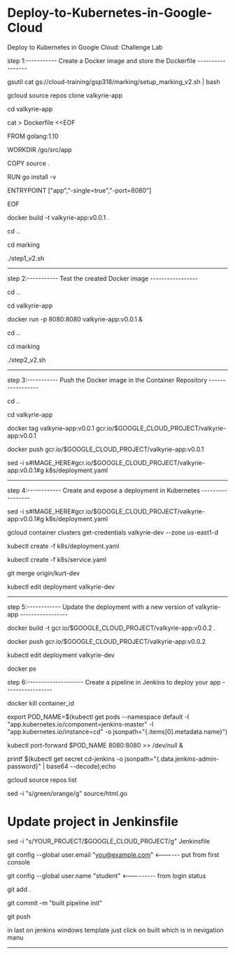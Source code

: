 # Deploy-to-Kubernetes-in-Google-Cloud

Deploy to Kubernetes in Google Cloud: Challenge Lab


step 1:----------- Create a Docker image and store the Dockerfile -----------------

gsutil cat gs://cloud-training/gsp318/marking/setup_marking_v2.sh | bash

gcloud source repos clone valkyrie-app

cd valkyrie-app

cat > Dockerfile <<EOF
                       
FROM golang:1.10
                       
WORKDIR /go/src/app
                       
COPY source .
                       
RUN go install -v
                       
ENTRYPOINT ["app","-single=true","-port=8080"]
                       
EOF
                       
docker build -t valkyrie-app:v0.0.1 .
                       
cd ..
                       
cd marking
                       
./step1_v2.sh




******************************************************************************************************************************
step 2:----------- Test the created Docker image -----------------
                       
cd ..
                       
cd valkyrie-app
                       
docker run -p 8080:8080 valkyrie-app:v0.0.1 &
                       
cd ..
                       
cd marking
                       
./step2_v2.sh  





******************************************************************************************************************************
step 3:----------- Push the Docker image in the Container Repository -----------------
                       
cd ..
                       
cd valkyrie-app
                       
docker tag valkyrie-app:v0.0.1 gcr.io/$GOOGLE_CLOUD_PROJECT/valkyrie-app:v0.0.1
                       
docker push gcr.io/$GOOGLE_CLOUD_PROJECT/valkyrie-app:v0.0.1
                       
sed -i s#IMAGE_HERE#gcr.io/$GOOGLE_CLOUD_PROJECT/valkyrie-app:v0.0.1#g k8s/deployment.yaml





******************************************************************************************************************************
step 4:------------ Create and expose a deployment in Kubernetes -----------------
                       

sed -i s#IMAGE_HERE#gcr.io/$GOOGLE_CLOUD_PROJECT/valkyrie-app:v0.0.1#g k8s/deployment.yaml
                       
gcloud container clusters get-credentials valkyrie-dev --zone us-east1-d
                       
kubectl create -f k8s/deployment.yaml
                       
kubectl create -f k8s/service.yaml

git merge origin/kurt-dev
                       
kubectl edit deployment valkyrie-dev




******************************************************************************************************************************
step 5:------------ Update the deployment with a new version of valkyrie-app -----------------
                       

docker build -t gcr.io/$GOOGLE_CLOUD_PROJECT/valkyrie-app:v0.0.2 . 
                       
docker push gcr.io/$GOOGLE_CLOUD_PROJECT/valkyrie-app:v0.0.2
                       
kubectl edit deployment valkyrie-dev

docker ps





step 6:-------------------- Create a pipeline in Jenkins to deploy your app -----------------

docker kill container_id

export POD_NAME=$(kubectl get pods --namespace default -l "app.kubernetes.io/component=jenkins-master" -l "app.kubernetes.io/instance=cd" -o jsonpath="{.items[0].metadata.name}")
                       
kubectl port-forward $POD_NAME 8080:8080 >> /dev/null &
  
printf $(kubectl get secret cd-jenkins -o jsonpath="{.data.jenkins-admin-password}" | base64 --decode);echo

gcloud source repos list

sed -i "s/green/orange/g" source/html.go


# Update project in Jenkinsfile

sed -i "s/YOUR_PROJECT/$GOOGLE_CLOUD_PROJECT/g" Jenkinsfile
  
git config --global user.email "you@example.com"     <------ put from first console
                                                             
git config --global user.name "student"               <--------- from login status
  
git add .
  
git commit -m "built pipeline init"
  
git push 

in last on jenkins windows template just click on built which is in nevigation manu 


******************************************************************************************************************************
